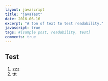 ```yaml
---
layout: javascript
title: "javaTest"
date: 2016-06-16
excerpt: "A ton of text to test readability."
javascript: true
tags: #[sample post, readability, test]
comments: true
---
```



## Test
  1. zzz
  2. ttt
